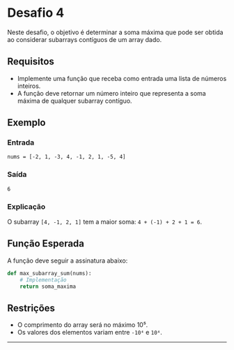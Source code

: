 # Desafio 4

Neste desafio, o objetivo é determinar a soma máxima que pode ser obtida ao considerar subarrays contíguos de um array dado.

## Requisitos
- Implemente uma função que receba como entrada uma lista de números inteiros.
- A função deve retornar um número inteiro que representa a soma máxima de qualquer subarray contíguo.

## Exemplo

### Entrada
```plaintext
nums = [-2, 1, -3, 4, -1, 2, 1, -5, 4]
```

### Saída
```plaintext
6
```

### Explicação
O subarray `[4, -1, 2, 1]` tem a maior soma: `4 + (-1) + 2 + 1 = 6`.

## Função Esperada
A função deve seguir a assinatura abaixo:
```python
def max_subarray_sum(nums):
    # Implementação
    return soma_maxima
```

## Restrições
- O comprimento do array será no máximo 10⁵.
- Os valores dos elementos variam entre `-10⁴` e `10⁴`.

---
